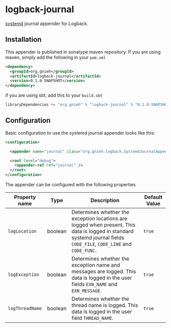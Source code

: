 logback-journal
===============

[systemd](http://freedesktop.org/wiki/Software/systemd/) journal appender for Logback.

Installation
------------

This appender is published in sonatype maven repository. If you are using maven, simply add the following in your `pom.xml`
```xml
<dependency>
  <groupId>org.gnieh</groupId>
  <artifactId>logback-journal</artifactId>
  <version>0.1.0-SNAPSHOT</version>
</dependency>
```

if you are using sbt, add this to your `build.sbt`
```scala
libraryDependencies += "org.gnieh" % "logback-journal" % "0.1.0-SNAPSHOT"
```

Configuration
-------------

Basic configuration to use the systemd journal appender looks like this:
```xml
<configuration>

  <appender name="journal" class="org.gnieh.logback.SystemdJournalAppender" />

  <root level="debug">
    <appender-ref ref="journal" />
  </root>
</configuration>
```

The appender can be configured with the following properties

Property name   | Type    | Description | Default Value
--------------- | ------- | ----------- | -------------
`logLocation`   | boolean | Determines whether the exception locations are logged when present. This data is logged in standard systemd journal fields `CODE_FILE`, `CODE_LINE` and `CODE_FUNC`. | `true`
`logException`  | boolean | Determines whether the exception name and messages are logged. This data is logged in the user fields `EXN_NAME` and `EXN_MESSAGE`. | `true`
`logThreadName` | boolean | Determines whether the thread name is logged. This data is logged in the user field `THREAD_NAME`. | `true`

